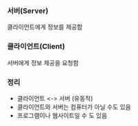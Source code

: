 ### 서버(Server)
클라이언트에게 정보를 제공함

### 클라이언트(Client)
서버에게 정보 제공을 요청함

### 정리
- 클라이언트 <-> 서버 (유동적)
- 클라이언트와 서버는 컴퓨터가 아닐 수도 있음
- 프로그램이나 웹사이트일 수 도 있음
